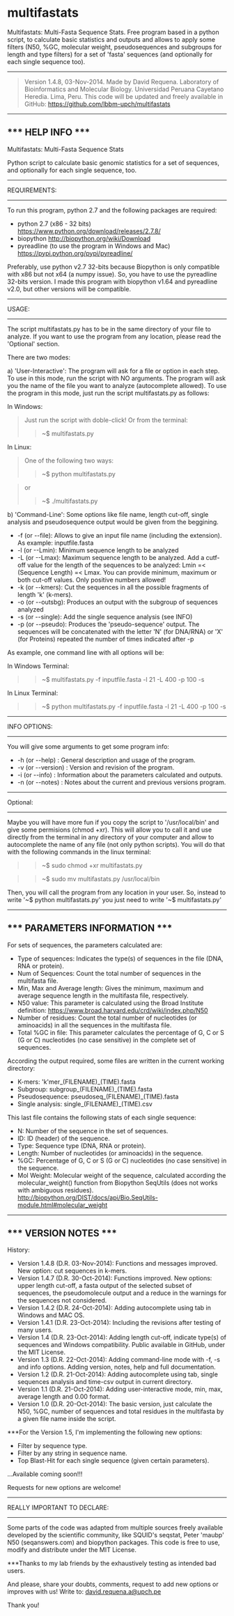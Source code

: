 multifastats
============

Multifastats: Multi-Fasta Sequence Stats. Free program based in a python
script, to calculate basic statistics and outputs and allows to apply some
filters (N50, %GC, molecular weight, pseudosequences and subgroups for
length and type filters) for a set of 'fasta' sequences (and optionally for
each single sequence too).

-------------------------------------------------------------------------------

>Version 1.4.8, 03-Nov-2014.
Made by David Requena. Laboratory of Bioinformatics and Molecular Biology.
Universidad Peruana Cayetano Heredia. Lima, Peru.
This code will be updated and freely available in GitHub:
https://github.com/lbbm-upch/multifastats

-------------------------------------------------------------------------------

*** HELP INFO ***
-------------------------------------------------------------------------------
Multifastats: Multi-Fasta Sequence Stats

Python script to calculate basic genomic statistics for a set of sequences,
and optionally for each single sequence, too.

- - - - - - -
REQUIREMENTS:
- - - - - - -
To run this program, python 2.7 and the following packages are required:
* python 2.7 (x86 - 32 bits) https://www.python.org/download/releases/2.7.8/
* biopython http://biopython.org/wiki/Download
* pyreadline (to use the program in Windows and Mac) https://pypi.python.org/pypi/pyreadline/

Preferably, use python v2.7 32-bits because Biopython is only compatible with
x86 but not x64 (a numpy issue). So, you have to use the pyreadline 32-bits
version. I made this program with biopython v1.64 and pyreadline v2.0, but
other versions will be compatible.

- - - -
USAGE:
- - - -
The script multifastats.py has to be in the same directory of your file to analyze.
If you want to use the program from any location, please read the 'Optional' section.

There are two modes:

a) 'User-Interactive':
The program will ask for a file or option in each step.
To use in this mode, run the script with NO arguments. The program will ask you the name
of the file you want to analyze (autocomplete allowed). To use the program in this mode,
just run the script multifastats.py as follows:

In Windows:

>Just run the script with doble-click! Or from the terminal:
>>~$ multifastats.py

In Linux:

>One of the following two ways:
>>~$ python multifastats.py

>or
>>~$ ./multifastats.py

b) 'Command-Line':
Some options like file name, length cut-off, single analysis and pseudosequence output
would be given from the beggining.

- -f (or --file): Allows to give an input file name (including the extension). As example: inputfile.fasta
- -l (or --Lmin): Minimum sequence length to be analyzed
- -L (or --Lmax): Maximum sequence length to be analyzed. Add a cutf-off value for the length of the sequences to be analyzed: Lmin =< (Sequence Length) =< Lmax. You can provide minimum, maximum or both cut-off values. Only positive numbers allowed!
- -k (or --kmers):  Cut the sequences in all the possible fragments of length 'k' (k-mers).
- -o (or --outsbg): Produces an output with the subgroup of sequences analyzed
- -s (or --single):   Add the single sequence analysis (see INFO)
- -p (or --pseudo):   Produces the 'pseudo-sequence' output. The sequences will be concatenated with the letter 'N' (for DNA/RNA) or 'X' (for Proteins) repeated the number of times indicated after -p

As example, one command line with all options will be:

In Windows Terminal:
>>~$ multifastats.py -f inputfile.fasta -l 21 -L 400 -p 100 -s

In Linux Terminal:
>>~$ python multifastats.py -f inputfile.fasta -l 21 -L 400 -p 100 -s

- - - - - - -
INFO OPTIONS:
- - - - - - -
You will give some arguments to get some program info:

* -h (or --help)	 :	General description and usage of the program.
* -v (or --version)	 :	Version and revision of the program.
* -i (or --info)	 :          Information about the parameters calculated and outputs.
* -n (or --notes)	 :	Notes about the current and previous versions program.

- - - - -
Optional:
- - - - -
Maybe you will have more fun if you copy the script to '/usr/local/bin' 
and give some permisions (chmod +xr). This will allow you to call it and use
directly from the terminal in any directory of your computer and allow to
autocomplete the name of any file (not only python scripts).
You will do that with the following commands in the linux terminal:

>>~$ sudo chmod +xr multifastats.py

>>~$ sudo mv multifastats.py /usr/local/bin

Then, you will call the program from any location in your user. So, instead to
write '~$ python multifastats.py' you just need to write '~$ multifastats.py'

- - - - - - - - - - - - - - - - - - - - - - - - - - - - - - - - - - - - - - - -

*** PARAMETERS INFORMATION ***
-------------------------------------------------------------------------------

For sets of sequences, the parameters calculated are:

- Type of sequences: Indicates the type(s) of sequences in the file (DNA,
  RNA or protein).
- Num of Sequences: Count the total number of sequences in the multifasta file.
- Min, Max and Average length: Gives the minimum, maximum and average sequence
  length in the multifasta file, respectively.
- N50 value: This parameter is calculated using the Broad Institute definition:
  https://www.broad.harvard.edu/crd/wiki/index.php/N50
- Number of residues: Count the total number of nucleotides (or aminoacids) in
  all the sequences in the multifasta file.
- Total %GC in file: This parameter calculates the percentage of G, C or S (G
  or C) nucleotides (no case sensitive) in the complete set of sequences.

According the output required, some files are written in the current working
directory:

- K-mers: 'k'mer_(FILENAME)_(TIME).fasta
- Subgroup: subgroup_(FILENAME)_(TIME).fasta
- Pseudosequence: pseudoseq_(FILENAME)_(TIME).fasta
- Single analysis: single_(FILENAME)_(TIME).csv

This last file contains the following stats of each single sequence:

- N: Number of the sequence in the set of sequences.
- ID: ID (header) of the sequence.
- Type: Sequence type (DNA, RNA or protein).
- Length: Number of nucleotides (or aminoacids) in the sequence.
- %GC: Percentage of G, C or S (G or C) nucleotides (no case sensitive) in the
  sequence.
- Mol Weight: Molecular weight of the sequence, calculated according the
  molecular_weight() function from Biopython SeqUtils (does not works with
  ambiguous residues). http://biopython.org/DIST/docs/api/Bio.SeqUtils-module.html#molecular_weight

- - - - - - - - - - - - - - - - - - - - - - - - - - - - - - - - - - - - - - - -

*** VERSION NOTES ***
-------------------------------------------------------------------------------
History:
- Version 1.4.8 (D.R. 03-Nov-2014):
  Functions and messages improved. New option: cut sequences in k-mers.
- Version 1.4.7 (D.R. 30-Oct-2014):
  Functions improved. New options: upper length cut-off, a fasta output of the selected
  subset of sequences, the pseudomolecule output and a reduce in the warnings for the
  sequences not considered.
- Version 1.4.2 (D.R. 24-Oct-2014):
  Adding autocomplete using tab in Windows and MAC OS.
- Version 1.4.1 (D.R. 23-Oct-2014):
  Including the revisions after testing of many users.
- Version 1.4 (D.R. 23-Oct-2014):
  Adding length cut-off, indicate type(s) of sequences and Windows compatibility.
  Public available in GitHub, under the MIT License.
- Version 1.3 (D.R. 22-Oct-2014):
  Adding command-line mode with -f, -s and info options.
  Adding version, notes, help and full documentation.
- Version 1.2 (D.R. 21-Oct-2014):
  Adding autocomplete using tab, single sequences analysis and time-csv output
  in current directory.
- Version 1.1 (D.R. 21-Oct-2014):
  Adding user-interactive mode, min, max, average length and 0.00 format.
- Version 1.0 (D.R. 20-Oct-2014):
  The basic version, just calculate the N50, %GC, number of sequences and total
  residues in the multifasta by a given file name inside the script.

***For the Version 1.5, I'm implementing the following new options:
- Filter by sequence type.
- Filter by any string in sequence name.
- Top Blast-Hit for each single sequence (given certain parameters).

...Available coming soon!!!

Requests for new options are welcome!

- - - - - - - - - - - - - - - - - - - - - - - - - - - - - - - - - - - - - - - -
REALLY IMPORTANT TO DECLARE:
- - - - - - - - - - - - - - -
Some parts of the code was adapted from multiple sources freely available
developed by the scientific community, like SQUID's seqstat, Peter 'maubp' N50
(seqanswers.com) and biopython packages. This code is free to use, modify and
distribute under the MIT License.

***Thanks to my lab friends by the exhaustively testing as intended bad users.

And please, share your doubts, comments, request to add new options or
improves with us! Write to: david.requena.a@upch.pe

Thank you!

